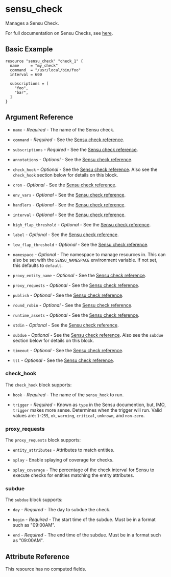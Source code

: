# sensu_check

Manages a Sensu Check.

For full documentation on Sensu Checks, see [here](https://docs.sensu.io/sensu-go/latest/reference/checks).

## Basic Example

```hcl
resource "sensu_check" "check_1" {
  name     = "my_check"
  command  = "/usr/local/bin/foo"
  interval = 600

  subscriptions = [
    "foo",
    "bar",
  ]
}
```

## Argument Reference

* `name` - *Required* - The name of the Sensu check.

* `command` - *Required* - See the [Sensu check reference](https://docs.sensu.io/sensu-go/latest/reference/checks/#check-attributes).

* `subscriptions` - *Required* - See the [Sensu check reference](https://docs.sensu.io/sensu-go/latest/reference/checks/#check-attributes).

* `annotations` - *Optional* - See the [Sensu check reference](https://docs.sensu.io/sensu-go/latest/reference/checks/#metadata-attributes).

* `check_hook` - *Optional* - See the [Sensu check reference](https://docs.sensu.io/sensu-go/latest/reference/checks/#check-attributes).
  Also see the `check_hook` section below for details on this block.

* `cron` - *Optional* - See the [Sensu check reference](https://docs.sensu.io/sensu-go/latest/reference/checks/#check-attributes).

* `env_vars` - *Optional* - See the [Sensu check reference](https://docs.sensu.io/sensu-go/latest/reference/checks/#check-attributes).

* `handlers` - *Optional* - See the [Sensu check reference](https://docs.sensu.io/sensu-go/latest/reference/checks/#check-attributes).

* `interval` - *Optional* - See the [Sensu check reference](https://docs.sensu.io/sensu-go/latest/reference/checks/#check-attributes).

* `high_flap_threshold` - *Optional* - See the [Sensu check reference](https://docs.sensu.io/sensu-go/latest/reference/checks/#check-attributes).

* `label` - *Optional* - See the [Sensu check reference](https://docs.sensu.io/sensu-go/latest/reference/checks/#metadata-attributes).

* `low_flap_threshold` - *Optional* - See the [Sensu check reference](https://docs.sensu.io/sensu-go/latest/reference/checks/#check-attributes).

* `namespace` - *Optional* - The namespace to manage resources in. This can
  also be set with the `SENSU_NAMESPACE` environment variable. If not set,
  this defaults to `default`.

* `proxy_entity_name` - *Optional* - See the [Sensu check reference](https://docs.sensu.io/sensu-go/latest/reference/checks/#check-attributes).

* `proxy_requests` - *Optional* - See the [Sensu check reference](https://docs.sensu.io/sensu-go/latest/reference/checks/#check-attributes).

* `publish` - *Optional* - See the [Sensu check reference](https://docs.sensu.io/sensu-go/latest/reference/checks/#check-attributes).

* `round_robin` - *Optional* - See the [Sensu check reference](https://docs.sensu.io/sensu-go/latest/reference/checks/#check-attributes).

* `runtime_assets` - *Optional* - See the [Sensu check reference](https://docs.sensu.io/sensu-go/latest/reference/checks/#check-attributes).

* `stdin` - *Optional* - See the [Sensu check reference](https://docs.sensu.io/sensu-go/latest/reference/checks/#check-attributes).

* `subdue` - *Optional* - See the [Sensu check reference](https://docs.sensu.io/sensu-go/latest/reference/checks/#check-attributes).
  Also see the `subdue` section below for details on this block.

* `timeout` - *Optional* - See the [Sensu check reference](https://docs.sensu.io/sensu-go/latest/reference/checks/#check-attributes).

* `ttl` - *Optional* - See the [Sensu check reference](https://docs.sensu.io/sensu-go/latest/reference/checks/#check-attributes).

### check_hook

The `check_hook` block supports:

* `hook` - *Required* - The name of the `sensu_hook` to run.

* `trigger` - *Required* - Known as `type` in the Sensu documention, but, IMO,
  `trigger` makes more sense. Determines when the trigger will run. Valid values
  are: `1`-`255`, `ok`, `warning`, `critical`, `unknown`, and `non-zero`.

### proxy_requests

The `proxy_requests` block supports:

* `entity_attributes` - Attributes to match entities.

* `splay` - Enable splaying of coverage for checks.

* `splay_coverage` - The percentage of the check interval for Sensu to execute
  checks for entities matching the entity attributes.

### subdue

The `subdue` block supports:

* `day` - *Required* - The day to subdue the check.

* `begin` - *Required* - The start time of the subdue. Must be in a format such as "09:00AM".

* `end` - *Required* - The end time of the subdue. Must be in a format such as "09:00AM".

## Attribute Reference

This resource has no computed fields.
